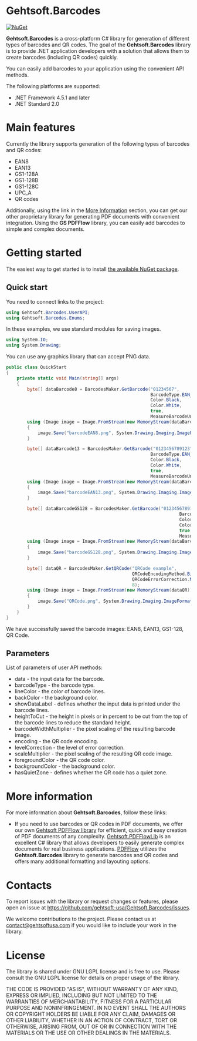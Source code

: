 # Gehtsoft.Barcodes

[![NuGet](https://img.shields.io/nuget/v/Gehtsoft.Barcodes.svg)](https://www.nuget.org/packages/Gehtsoft.Barcodes/)

**Gehtsoft.Barcodes** is a cross-platform C# library for generation of different types of barcodes and QR codes. The goal of the **Gehtsoft.Barcodes** library is to provide .NET application developers with a solution that allows them to create barcodes (including QR codes) quickly.

You can easily add barcodes to your application using the convenient API methods.

The following platforms are supported:

* .NET Framework 4.5.1 and later
* .NET Standard 2.0

Main features
=============

Currently the library supports generation of the following types of barcodes and QR codes: 
- EAN8
- EAN13
- GS1-128A
- GS1-128B
- GS1-128C
- UPC_A
- QR codes

Additionally, using the link in the [More Information](More-information) section, you can get our other proprietary library for generating PDF documents with convenient integration. Using the **GS PDFFlow** library, you can easily add barcodes to simple and complex documents.

Getting started
===============

The easiest way to get started is to install [the available NuGet package](https://www.nuget.org/packages/Gehtsoft.Barcodes/).

Quick start
-----------

You need to connect links to the project:
``` c#
using Gehtsoft.Barcodes.UserAPI;
using Gehtsoft.Barcodes.Enums;
```
In these examples, we use standard modules for saving images.
``` c#
using System.IO;
using System.Drawing;
```
You can use any graphics library that can accept PNG data.
``` c#
public class QuickStart
{
    private static void Main(string[] args)
    {
        byte[] dataBarcode8 = BarcodesMaker.GetBarcode("01234567",
                                                       BarcodeType.EAN_8,
                                                       Color.Black,
                                                       Color.White,
                                                       true,
                                                       MeasureBarcodeUnit.FromPixel(0));
        using (Image image = Image.FromStream(new MemoryStream(dataBarcode8)))
        {
            image.Save("barcodeEAN8.png", System.Drawing.Imaging.ImageFormat.Png);
        }

        byte[] dataBarcode13 = BarcodesMaker.GetBarcode("0123456789123",
                                                       BarcodeType.EAN_13,
                                                       Color.Black,
                                                       Color.White,
                                                       true,
                                                       MeasureBarcodeUnit.FromPixel(0));
        using (Image image = Image.FromStream(new MemoryStream(dataBarcode13)))
        {
            image.Save("barcodeEAN13.png", System.Drawing.Imaging.ImageFormat.Png);
        }

        byte[] dataBarcodeGS128 = BarcodesMaker.GetBarcode("012345678912ABCD",
                                                                  BarcodeType.GS1_128A,
                                                                  Color.Black,
                                                                  Color.White,
                                                                  true,
                                                                  MeasureBarcodeUnit.FromPixel(0));
        using (Image image = Image.FromStream(new MemoryStream(dataBarcodeGS128)))
        {
            image.Save("barcodeGS128.png", System.Drawing.Imaging.ImageFormat.Png);
        }

        byte[] dataQR = BarcodesMaker.GetQRCode("QRCode example", 
                                                QRCodeEncodingMethod.Binary, 
                                                QRCodeErrorCorrection.M,
                                                8);
        using (Image image = Image.FromStream(new MemoryStream(dataQR)))
        {
            image.Save("QRCode.png", System.Drawing.Imaging.ImageFormat.Png);
        }
    }
}
```
We have successfully saved the barcode images: EAN8, EAN13, GS1-128, QR Code. 

Parameters
----------

List of parameters of user API methods:  
- data - the input data for the barcode. 
- barcodeType - the barcode type.  
- lineColor - the color of barcode lines.  
- backColor - the background color.  
- showDataLabel - defines whether the input data is printed under the barcode lines.  
- heightToCut - the height in pixels or in percent to be cut from the top of the barcode lines to reduce the standard height.  
- barcodeWidthMultiplier - the pixel scaling of the resulting barcode image.  
- encoding - the QR code encoding.  
- levelCorrection - the level of error correction.  
- scaleMultiplier - the pixel scaling of the resulting QR code image.  
- foregroundColor - the QR code color.  
- backgroundColor - the background color.  
- hasQuietZone - defines whether the QR code has a quiet zone.

More information
================

For more information about **Gehtsoft.Barcodes**, follow these links: 

* If you need to use barcodes or QR codes in PDF documents, we offer our own [Gehtsoft PDFFlow library](https://www.nuget.org/packages/Gehtsoft.PDFFlowlib) for efficient, quick and easy creation of PDF documents of any complexity. [Gehtsoft.PDFFlowLib](https://www.nuget.org/packages/Gehtsoft.PDFFlowLib/) is an excellent C# library that allows developers to easily generate complex documents for real business applications. [PDFFlow](https://www.nuget.org/packages/Gehtsoft.PDFFlowLib/) utilizes the **Gehtsoft.Barcodes** library to generate barcodes and QR codes and offers many additional formatting and layouting options. 

Contacts
========

To report issues with the library or request changes or features, please open an issue at <https://github.com/gehtsoft-usa/Gehtsoft.Barcodes/issues>.

We welcome contributions to the project. Please contact us at <contact@gehtsoftusa.com> if you would like to include your work in the library.

License
=======

The library is shared under GNU LGPL license and is free to use. Please consult the GNU LGPL license for details on proper usage of the library.

THE CODE IS PROVIDED "AS IS", WITHOUT WARRANTY OF ANY KIND, EXPRESS OR IMPLIED, INCLUDING BUT NOT LIMITED TO THE WARRANTIES OF MERCHANTABILITY, FITNESS FOR A PARTICULAR PURPOSE AND NONINFRINGEMENT. IN NO EVENT SHALL THE AUTHORS OR COPYRIGHT HOLDERS BE LIABLE FOR ANY CLAIM, DAMAGES OR OTHER LIABILITY, WHETHER IN AN ACTION OF CONTRACT, TORT OR OTHERWISE, ARISING FROM, OUT OF OR IN CONNECTION WITH THE MATERIALS OR THE USE OR OTHER DEALINGS IN THE MATERIALS.

